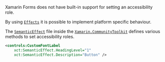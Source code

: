 Xamarin Forms does not have built-in support for setting an accessibility role.

By using [`Effects`](https://docs.microsoft.com/en-us/xamarin/xamarin-forms/app-fundamentals/effects/introduction) it is possible to implement platform specific behaviour.

The [`SemanticEffect`](https://github.com/xamarin/XamarinCommunityToolkit/blob/main/src/CommunityToolkit/Xamarin.CommunityToolkit/Effects/Semantic/SemanticEffect.shared.cs) file inside the [`Xamarin.CommunityToolkit`](https://github.com/xamarin/XamarinCommunityToolkit) defines various methods to set accessibility roles.

```xml
<controls:CustomFontLabel
    xct:SemanticEffect.HeadingLevel="1"
    xct:SemanticEffect.Description="Button" />
```
